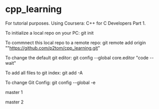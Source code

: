 # cpp_learning
For tutorial purposes. Using Coursera: C++ for C Developers Part 1.

To initialize a local repo on your PC:
git init

To commnect this local repo to a remote repo:
git remote add origin ""https://github.com/p2tom/cpp_learning.git"

To change the default git editor:
git config --global core.editor "code --wait"

To add all files to git index:
git add -A

To change Git Config:
git config --global -e

master 1

master 2
